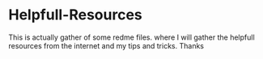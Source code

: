 # Helpfull-Resources
This is actually gather of some redme files. where I will gather the helpfull resources from the internet and my tips and tricks. Thanks
